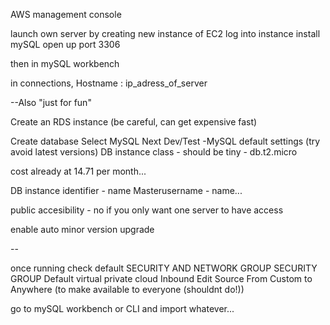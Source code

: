 AWS management console

launch own server by creating new instance  of EC2
log into instance
install mySQL
open up port 3306

then in mySQL workbench

in connections, Hostname : ip_adress_of_server

--Also "just for fun"

Create an RDS instance (be careful, can get expensive fast)

Create database
Select MySQL
Next
Dev/Test -MySQL
default settings (try avoid latest versions)
DB instance class - should be tiny - db.t2.micro

cost already at 14.71 per month...

DB instance identifier - name
Masterusername - name...

public accesibility - no if you only want one server to have access

enable auto minor version upgrade

--

once running check default SECURITY AND NETWORK GROUP
SECURITY GROUP
Default virtual private cloud
Inbound
Edit
Source
From Custom to Anywhere (to make available to everyone (shouldnt do!))

go to mySQL workbench or CLI and import whatever...





